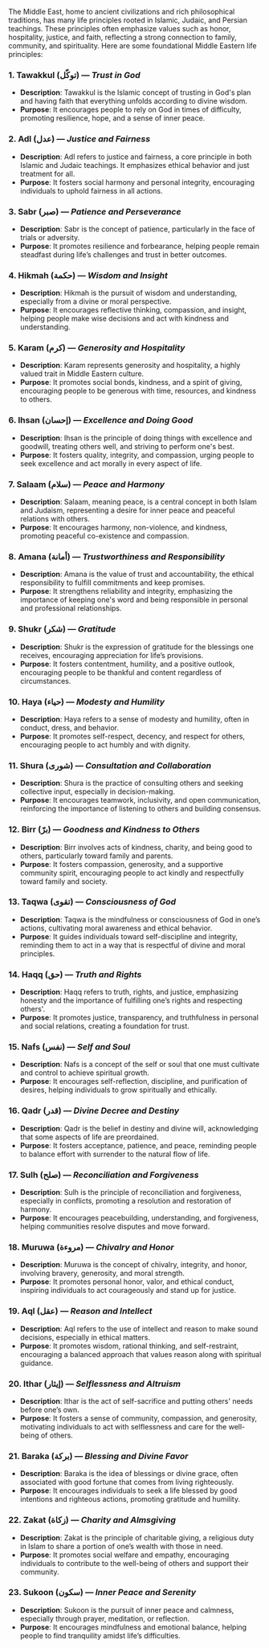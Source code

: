 The Middle East, home to ancient civilizations and rich philosophical traditions, has many life principles rooted in Islamic, Judaic, and Persian teachings. These principles often emphasize values such as honor, hospitality, justice, and faith, reflecting a strong connection to family, community, and spirituality. Here are some foundational Middle Eastern life principles:

### 1. **Tawakkul (توكّل)** — *Trust in God*
   - **Description**: Tawakkul is the Islamic concept of trusting in God's plan and having faith that everything unfolds according to divine wisdom.
   - **Purpose**: It encourages people to rely on God in times of difficulty, promoting resilience, hope, and a sense of inner peace.

### 2. **Adl (عدل)** — *Justice and Fairness*
   - **Description**: Adl refers to justice and fairness, a core principle in both Islamic and Judaic teachings. It emphasizes ethical behavior and just treatment for all.
   - **Purpose**: It fosters social harmony and personal integrity, encouraging individuals to uphold fairness in all actions.

### 3. **Sabr (صبر)** — *Patience and Perseverance*
   - **Description**: Sabr is the concept of patience, particularly in the face of trials or adversity.
   - **Purpose**: It promotes resilience and forbearance, helping people remain steadfast during life’s challenges and trust in better outcomes.

### 4. **Hikmah (حكمة)** — *Wisdom and Insight*
   - **Description**: Hikmah is the pursuit of wisdom and understanding, especially from a divine or moral perspective.
   - **Purpose**: It encourages reflective thinking, compassion, and insight, helping people make wise decisions and act with kindness and understanding.

### 5. **Karam (كرم)** — *Generosity and Hospitality*
   - **Description**: Karam represents generosity and hospitality, a highly valued trait in Middle Eastern culture.
   - **Purpose**: It promotes social bonds, kindness, and a spirit of giving, encouraging people to be generous with time, resources, and kindness to others.

### 6. **Ihsan (إحسان)** — *Excellence and Doing Good*
   - **Description**: Ihsan is the principle of doing things with excellence and goodwill, treating others well, and striving to perform one's best.
   - **Purpose**: It fosters quality, integrity, and compassion, urging people to seek excellence and act morally in every aspect of life.

### 7. **Salaam (سلام)** — *Peace and Harmony*
   - **Description**: Salaam, meaning peace, is a central concept in both Islam and Judaism, representing a desire for inner peace and peaceful relations with others.
   - **Purpose**: It encourages harmony, non-violence, and kindness, promoting peaceful co-existence and compassion.

### 8. **Amana (أمانة)** — *Trustworthiness and Responsibility*
   - **Description**: Amana is the value of trust and accountability, the ethical responsibility to fulfill commitments and keep promises.
   - **Purpose**: It strengthens reliability and integrity, emphasizing the importance of keeping one's word and being responsible in personal and professional relationships.

### 9. **Shukr (شكر)** — *Gratitude*
   - **Description**: Shukr is the expression of gratitude for the blessings one receives, encouraging appreciation for life’s provisions.
   - **Purpose**: It fosters contentment, humility, and a positive outlook, encouraging people to be thankful and content regardless of circumstances.

### 10. **Haya (حياء)** — *Modesty and Humility*
   - **Description**: Haya refers to a sense of modesty and humility, often in conduct, dress, and behavior.
   - **Purpose**: It promotes self-respect, decency, and respect for others, encouraging people to act humbly and with dignity.

### 11. **Shura (شورى)** — *Consultation and Collaboration*
   - **Description**: Shura is the practice of consulting others and seeking collective input, especially in decision-making.
   - **Purpose**: It encourages teamwork, inclusivity, and open communication, reinforcing the importance of listening to others and building consensus.

### 12. **Birr (برّ)** — *Goodness and Kindness to Others*
   - **Description**: Birr involves acts of kindness, charity, and being good to others, particularly toward family and parents.
   - **Purpose**: It fosters compassion, generosity, and a supportive community spirit, encouraging people to act kindly and respectfully toward family and society.

### 13. **Taqwa (تقوى)** — *Consciousness of God*
   - **Description**: Taqwa is the mindfulness or consciousness of God in one’s actions, cultivating moral awareness and ethical behavior.
   - **Purpose**: It guides individuals toward self-discipline and integrity, reminding them to act in a way that is respectful of divine and moral principles.

### 14. **Haqq (حق)** — *Truth and Rights*
   - **Description**: Haqq refers to truth, rights, and justice, emphasizing honesty and the importance of fulfilling one’s rights and respecting others'.
   - **Purpose**: It promotes justice, transparency, and truthfulness in personal and social relations, creating a foundation for trust.

### 15. **Nafs (نفس)** — *Self and Soul*
   - **Description**: Nafs is a concept of the self or soul that one must cultivate and control to achieve spiritual growth.
   - **Purpose**: It encourages self-reflection, discipline, and purification of desires, helping individuals to grow spiritually and ethically.

### 16. **Qadr (قدر)** — *Divine Decree and Destiny*
   - **Description**: Qadr is the belief in destiny and divine will, acknowledging that some aspects of life are preordained.
   - **Purpose**: It fosters acceptance, patience, and peace, reminding people to balance effort with surrender to the natural flow of life.

### 17. **Sulh (صلح)** — *Reconciliation and Forgiveness*
   - **Description**: Sulh is the principle of reconciliation and forgiveness, especially in conflicts, promoting a resolution and restoration of harmony.
   - **Purpose**: It encourages peacebuilding, understanding, and forgiveness, helping communities resolve disputes and move forward.

### 18. **Muruwa (مروءة)** — *Chivalry and Honor*
   - **Description**: Muruwa is the concept of chivalry, integrity, and honor, involving bravery, generosity, and moral strength.
   - **Purpose**: It promotes personal honor, valor, and ethical conduct, inspiring individuals to act courageously and stand up for justice.

### 19. **Aql (عقل)** — *Reason and Intellect*
   - **Description**: Aql refers to the use of intellect and reason to make sound decisions, especially in ethical matters.
   - **Purpose**: It promotes wisdom, rational thinking, and self-restraint, encouraging a balanced approach that values reason along with spiritual guidance.

### 20. **Ithar (إيثار)** — *Selflessness and Altruism*
   - **Description**: Ithar is the act of self-sacrifice and putting others' needs before one’s own.
   - **Purpose**: It fosters a sense of community, compassion, and generosity, motivating individuals to act with selflessness and care for the well-being of others.

### 21. **Baraka (بركة)** — *Blessing and Divine Favor*
   - **Description**: Baraka is the idea of blessings or divine grace, often associated with good fortune that comes from living righteously.
   - **Purpose**: It encourages individuals to seek a life blessed by good intentions and righteous actions, promoting gratitude and humility.

### 22. **Zakat (زكاة)** — *Charity and Almsgiving*
   - **Description**: Zakat is the principle of charitable giving, a religious duty in Islam to share a portion of one’s wealth with those in need.
   - **Purpose**: It promotes social welfare and empathy, encouraging individuals to contribute to the well-being of others and support their community.

### 23. **Sukoon (سكون)** — *Inner Peace and Serenity*
   - **Description**: Sukoon is the pursuit of inner peace and calmness, especially through prayer, meditation, or reflection.
   - **Purpose**: It encourages mindfulness and emotional balance, helping people to find tranquility amidst life’s difficulties. 
